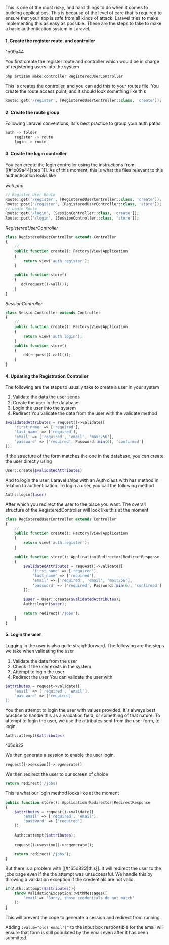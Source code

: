 This is one of the most risky, and hard things to do when it comes to building applications. This is because of the level of care that is required to ensure that your app is safe from all kinds of attack. Laravel tries to make implementing this as easy as possible. These are the steps to take to make a basic authentication system in Laravel.
#### 1. Create the register route, and controller

^b09a44

   You first create the register route and controller which would be in charge of registering users into the system
```php
php artisan make:controller RegisteredUserController
```
 This is creates the controller, and you can add this to your routes file. You create the route access point, and it should look something like this
 ```php
 Route::get('/register', [RegisteredUserController::class, 'create']);
```

#### 2. Create the route group
Following Laravel conventions, its's best practice to group your auth paths.
```js
auth -> folder
	register -> route
	login -> route
```

#### 3. Create the login controller
You can create the login controller using the instructions from [[#^b09a44|step 1]].  As of this moment, this is what the files relevant to this authentication looks like 

*web.php*
```php
// Register User Route  
Route::get('/register', [RegisteredUserController::class, 'create']);  
Route::post('/register', [RegisteredUserController::class, 'store']);  
// Login Route  
Route::get('/login', [SessionController::class, 'create']);  
Route::post('/login', [SessionController::class, 'store']);
```

*RegisteredUserController*
```php
class RegisteredUserController extends Controller  
{  
    //  
    public function create(): Factory|View|Application  
    {  
        return view('auth.register');  
    }  
      
    public function store()  
    {  
       dd(request()->all());  
    }  
}
```

*SessionController*
```php
class SessionController extends Controller  
{  
    //  
    public function create(): Factory|View|Application  
    {  
        return view('auth.login');  
    }  
    public function store()  
    {  
        dd(request()->all());  
    }  
}
```

#### 4. Updating the Registration Controller
The following are the steps to usually take to create a user in your system
1. Validate the data the user sends
2. Create the user in the database
3. Login the user into the system
4. Redirect
You validate the data from the user with the validate method
```php
$validatedAttributes = request()->validate([  
    'first_name' => ['required'],  
    'last_name' => ['required'],  
    'email' => ['required', 'email', 'max:256'],  
    'password' => ['required', Password::min(6), 'confirmed']  
]);
```
If the structure of the form matches the one in the database, you can create the user directly using
```php
User::create($validatedAttributes)
```
And to login the user, Laravel ships with an Auth class with has method in relation to authentication. To login a user, you call the following method
```php
Auth::login($user)
```
After which you redirect the user to the place you want. The overall structure of the RegisteredController will look like this at the moment
```php
class RegisteredUserController extends Controller  
{  
    //  
    public function create(): Factory|View|Application  
    {  
        return view('auth.register');  
    }  
  
    public function store(): Application|Redirector|RedirectResponse  
    {  
        $validatedAttributes = request()->validate([  
            'first_name' => ['required'],  
            'last_name' => ['required'],  
            'email' => ['required', 'email', 'max:256'],  
            'password' => ['required', Password::min(6), 'confirmed']  
        ]);  
  
        $user = User::create($validatedAttributes);  
        Auth::login($user);  
  
        return redirect('/jobs');  
    }  
}
```

#### 5. Login the user
Logging in the user is also quite straightforward. The following are the steps we take when validating the user
1. Validate the data from the user
2. Check if the user exists in the system
3. Attempt to login the user
4. Redirect the user
You can validate the user with
```php
$attributes = request->validate([
	'email' => ['required', 'email'],
	'password' => ['required],
])
```
You then attempt to login the user with values provided. It's always best practice to handle this as a validation field, or something of that nature. To attempt to login the user, we use the attributes sent from the user form, to login.
```php
Auth::attempt($attributes)
```

^65d822

We then generate a session to enable the user login.
```php
request()->session()->regenerate()
```
We then redirect the user to our screen of choice
```php
return redirect('/jobs)
```

This is what our login method looks like at the moment
```php
public function store(): Application|Redirector|RedirectResponse  
{  
    $attributes = request()->validate([  
        'email' => ['required', 'email'],  
        'password' => ['required']  
    ]);  
  
    Auth::attempt($attributes);  
  
    request()->session()->regenerate();  
  
    return redirect('/jobs');  
}
```

But there is a problem with [[#^65d822|this]]. It will redirect the user to the jobs page even if the the attempt was unsuccessful. We handle this by throwing a validation exception if the credentials are not valid.
```php
if(Auth::attempt($attributes)){
	throw ValidationException::withMessages([
		'email'=> 'Sorry, those credentials do not match'
	])
}
```
This will prevent the code to generate a session and redirect from running.

Adding `:value="old('email')"` to the input box responsible for the email will ensure that form is still populated by the email even after it has been submitted.